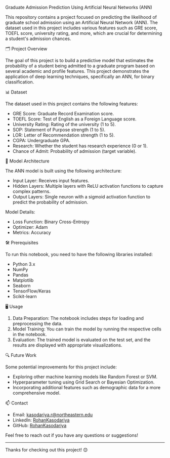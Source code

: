 Graduate Admission Prediction Using Artificial Neural Networks (ANN)

This repository contains a project focused on predicting the likelihood of graduate school admission using an Artificial Neural Network (ANN). The dataset used in this project includes various features such as GRE score, TOEFL score, university rating, and more, which are crucial for determining a student's admission chances.

🗂 Project Overview

The goal of this project is to build a predictive model that estimates the probability of a student being admitted to a graduate program based on several academic and profile features. This project demonstrates the application of deep learning techniques, specifically an ANN, for binary classification.

📊 Dataset

The dataset used in this project contains the following features:
- GRE Score: Graduate Record Examination score.
- TOEFL Score: Test of English as a Foreign Language score.
- University Rating: Rating of the university (1 to 5).
- SOP: Statement of Purpose strength (1 to 5).
- LOR: Letter of Recommendation strength (1 to 5).
- CGPA: Undergraduate GPA.
- Research: Whether the student has research experience (0 or 1).
- Chance of Admit: Probability of admission (target variable).

🧠 Model Architecture

The ANN model is built using the following architecture:
- Input Layer: Receives input features.
- Hidden Layers: Multiple layers with ReLU activation functions to capture complex patterns.
- Output Layers: Single neuron with a sigmoid activation function to predict the probability of admission.

Model Details:
- Loss Function: Binary Cross-Entropy
- Optimizer: Adam
- Metrics: Accuracy

🛠 Prerequisites

To run this notebook, you need to have the following libraries installed:
- Python 3.x
- NumPy
- Pandas
- Matplotlib
- Seaborn
- TensorFlow/Keras
- Scikit-learn

🖥 Usage

1. Data Preparation: The notebook includes steps for loading and preprocessing the data.
2. Model Training: You can train the model by running the respective cells in the notebook.
3. Evaluation: The trained model is evaluated on the test set, and the results are displayed with appropriate visualizations.

🔍 Future Work

Some potential improvements for this project include:
- Exploring other machine learning models like Random Forest or SVM.
- Hyperparameter tuning using Grid Search or Bayesian Optimization.
- Incorporating additional features such as demographic data for a more comprehensive model.

📫 Contact

- Email: [kasodariya.r@northeastern.edu](mailto:kasodariya.r@northeastern.edu)
- LinkedIn: [RohanKasodariya](https://www.linkedin.com/in/rohankasodariya/)
- GitHub: [RohanKasodariya](https://github.com/RohanKasodariya)

Feel free to reach out if you have any questions or suggestions!

---

Thanks for checking out this project! 😊
